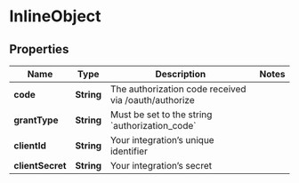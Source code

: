 

# InlineObject

## Properties

Name | Type | Description | Notes
------------ | ------------- | ------------- | -------------
**code** | **String** | The authorization code received via /oauth/authorize | 
**grantType** | **String** | Must be set to the string &#x60;authorization_code&#x60; | 
**clientId** | **String** | Your integration’s unique identifier | 
**clientSecret** | **String** | Your integration’s secret | 



